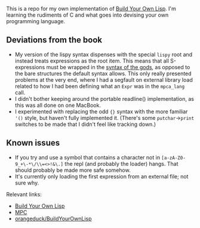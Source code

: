 This is a repo for my own implementation of [Build Your Own Lisp](http://buildyourownlisp.com/). I'm learning the rudiments of C and what goes into devising your own programming language.

## Deviations from the book

* My version of the lispy syntax dispenses with the special `lispy` root and instead treats expressions as the root item. This means that all S-expressions must be wrapped in the [syntax of the gods](http://www.xkcd.com/224/), as opposed to the bare structures the default syntax allows. This only really presented problems at the very end, where I had a segfault on external library load related to how I had been defining what an `Expr` was in the `mpca_lang` call.
* I didn't bother keeping around the portable readline() implementation, as this was all done on one MacBook.
* I experimented with replacing the odd `{}` syntax with the more familiar `'()` style, but haven't fully implemented it. (There's some `putchar`->`print` switches to be made that I didn't feel like tracking down.)

## Known issues

* If you try and use a symbol that contains a character not in `[a-zA-Z0-9_+\-*\/\\=<>!&\.]` the repl (and probably the loader) hangs. That should probably be made more safe somehow.
* It's currently only loading the first expression from an external file; not sure why.

Relevant links:

* [Build Your Own Lisp](http://buildyourownlisp.com/)
* [MPC](https://github.com/orangeduck/mpc)
* [orangeduck/BuildYourOwnLisp](https://github.com/orangeduck/BuildYourOwnLisp)